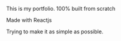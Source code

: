 This is my portfolio. 100% built from scratch

Made with Reactjs

Trying to make it as simple as possible.
